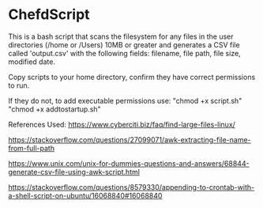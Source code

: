 # ChefdScript
This is a bash script that scans the filesystem for any files in the user directories (/home or /Users) 10MB or greater and generates a CSV file  called 'output.csv' with the following fields: filename, file path, file size, modified date.

Copy scripts to your home directory, confirm they have correct permissions to run.

If they do not, to add executable permissions use:
"chmod +x script.sh"
"chmod +x addtostartup.sh"

References Used:
https://www.cyberciti.biz/faq/find-large-files-linux/

https://stackoverflow.com/questions/27099071/awk-extracting-file-name-from-full-path

https://www.unix.com/unix-for-dummies-questions-and-answers/68844-generate-csv-file-using-awk-script.html

https://stackoverflow.com/questions/8579330/appending-to-crontab-with-a-shell-script-on-ubuntu/16068840#16068840
